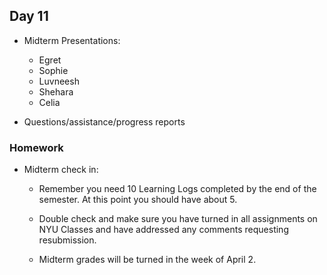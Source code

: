 ## Day 11

* Midterm Presentations:

    * Egret
    * Sophie
    * Luvneesh
    * Shehara
    * Celia

* Questions/assistance/progress reports


### Homework

* Midterm check in: 

    * Remember you need 10 Learning Logs completed by the end of the semester. At this point you should have about 5.
    
    * Double check and make sure you have turned in all assignments on NYU Classes and have addressed any comments requesting resubmission. 
    
    * Midterm grades will be turned in the week of April 2.